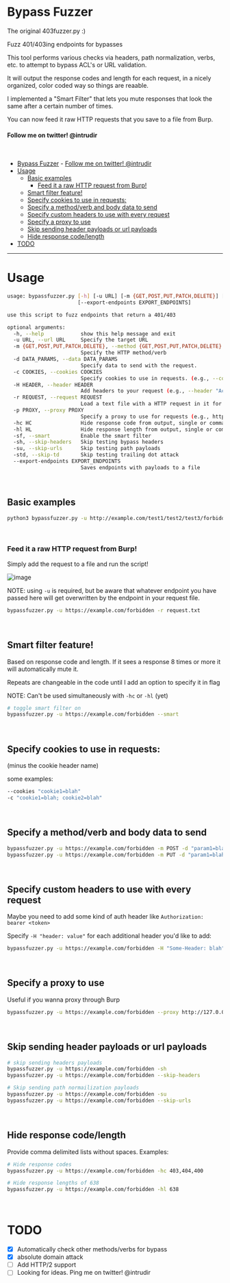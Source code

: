 # Bypass Fuzzer
The original 403fuzzer.py :)

Fuzz 401/403ing endpoints for bypasses

This tool performs various checks via headers, path normalization, verbs, etc. to attempt to bypass ACL's or URL validation.

It will output the response codes and length for each request, in a nicely organized, color coded way so things are reaable.

I implemented a "Smart Filter" that lets you mute responses that look the same after a certain number of times.

You can now feed it raw HTTP requests that you save to a file from Burp.

#### Follow me on twitter! @intrudir
<br>

- [Bypass Fuzzer](#bypass-fuzzer)
      - [Follow me on twitter! @intrudir](#follow-me-on-twitter-intrudir)
- [Usage](#usage)
  - [Basic examples](#basic-examples)
    - [Feed it a raw HTTP request from Burp!](#feed-it-a-raw-http-request-from-burp)
  - [Smart filter feature!](#smart-filter-feature)
  - [Specify cookies to use in requests:](#specify-cookies-to-use-in-requests)
  - [Specify a method/verb and body data to send](#specify-a-methodverb-and-body-data-to-send)
  - [Specify custom headers to use with every request](#specify-custom-headers-to-use-with-every-request)
  - [Specify a proxy to use](#specify-a-proxy-to-use)
  - [Skip sending header payloads or url payloads](#skip-sending-header-payloads-or-url-payloads)
  - [Hide response code/length](#hide-response-codelength)
- [TODO](#todo)


---
# Usage
```bash
usage: bypassfuzzer.py [-h] [-u URL] [-m {GET,POST,PUT,PATCH,DELETE}] [-d DATA_PARAMS] [-c COOKIES] [-H HEADER] [-r REQUEST] [-p PROXY] [-hc HC] [-hl HL] [-sf] [-sh] [-su] [-std]
                       [--export-endpoints EXPORT_ENDPOINTS]

use this script to fuzz endpoints that return a 401/403

optional arguments:
  -h, --help            show this help message and exit
  -u URL, --url URL     Specify the target URL
  -m {GET,POST,PUT,PATCH,DELETE}, --method {GET,POST,PUT,PATCH,DELETE}
                        Specify the HTTP method/verb
  -d DATA_PARAMS, --data DATA_PARAMS
                        Specify data to send with the request.
  -c COOKIES, --cookies COOKIES
                        Specify cookies to use in requests. (e.g., --cookies "cookie1=blah; cookie2=blah")
  -H HEADER, --header HEADER
                        Add headers to your request (e.g., --header "Accept: application/json" --header "Host: example.com"
  -r REQUEST, --request REQUEST
                        Load a text file with a HTTP request in it for fuzzing (e.g., --request req.txt
  -p PROXY, --proxy PROXY
                        Specify a proxy to use for requests (e.g., http://127.0.0.1:8080)
  -hc HC                Hide response code from output, single or comma separated
  -hl HL                Hide response length from output, single or comma separated
  -sf, --smart          Enable the smart filter
  -sh, --skip-headers   Skip testing bypass headers
  -su, --skip-urls      Skip testing path payloads
  -std, --skip-td       Skip testing trailing dot attack
  --export-endpoints EXPORT_ENDPOINTS
                        Saves endpoints with payloads to a file
```
<br>

## Basic examples
```bash
python3 bypassfuzzer.py -u http://example.com/test1/test2/test3/forbidden.html
```
<br>

### Feed it a raw HTTP request from Burp!
Simply add the request to a file and run the script!

![image](https://user-images.githubusercontent.com/24526564/188021983-2f38bac0-c144-45ce-9a45-3db32470a136.png)


NOTE: using `-u` is required, but be aware that whatever endpoint you have passed here will get overwritten by the endpoint in your request file.
```bash
bypassfuzzer.py -u https://example.com/forbidden -r request.txt
```
<br>

## Smart filter feature!
Based on response code and length. If it sees a response 8 times or more it will automatically mute it.

Repeats are changeable in the code until I add an option to specify it in flag

NOTE: Can't be used simultaneously with `-hc` or `-hl` (yet)

```bash
# toggle smart filter on
bypassfuzzer.py -u https://example.com/forbidden --smart
```
<br>

## Specify cookies to use in requests:
(minus the cookie header name)  

some examples:
```bash
--cookies "cookie1=blah"
-c "cookie1=blah; cookie2=blah"
```
<br>

## Specify a method/verb and body data to send
```bash
bypassfuzzer.py -u https://example.com/forbidden -m POST -d "param1=blah&param2=blah2"
bypassfuzzer.py -u https://example.com/forbidden -m PUT -d "param1=blah&param2=blah2"
```
<br>

## Specify custom headers to use with every request
Maybe you need to add some kind of auth header like `Authorization: bearer <token>`

Specify `-H "header: value"` for each additional header you'd like to add:
```bash
bypassfuzzer.py -u https://example.com/forbidden -H "Some-Header: blah" -H "Authorization: Bearer 1234567"
```
<br>

## Specify a proxy to use
Useful if you wanna proxy through Burp
```bash
bypassfuzzer.py -u https://example.com/forbidden --proxy http://127.0.0.1:8080
```
<br>

## Skip sending header payloads or url payloads
```bash
# skip sending headers payloads
bypassfuzzer.py -u https://example.com/forbidden -sh
bypassfuzzer.py -u https://example.com/forbidden --skip-headers

# Skip sending path normailization payloads
bypassfuzzer.py -u https://example.com/forbidden -su
bypassfuzzer.py -u https://example.com/forbidden --skip-urls
```
<br>

## Hide response code/length
Provide comma delimited lists without spaces.
Examples:
```bash
# Hide response codes
bypassfuzzer.py -u https://example.com/forbidden -hc 403,404,400  

# Hide response lengths of 638
bypassfuzzer.py -u https://example.com/forbidden -hl 638  
```
<br>

# TODO
- [x] Automatically check other methods/verbs for bypass
- [x] absolute domain attack
- [ ] Add HTTP/2 support
- [ ] Looking for ideas. Ping me on twitter! @intrudir
